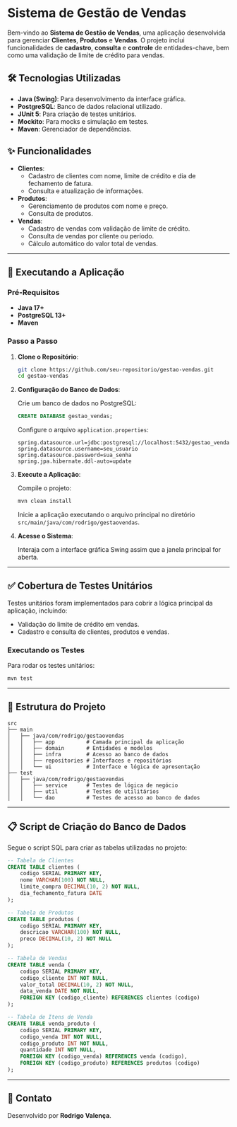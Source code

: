 # Sistema de Gestão de Vendas

Bem-vindo ao **Sistema de Gestão de Vendas**, uma aplicação desenvolvida para gerenciar **Clientes**, **Produtos** e **Vendas**. O projeto inclui funcionalidades de **cadastro**, **consulta** e **controle** de entidades-chave, bem como uma validação de limite de crédito para vendas.

## 🛠️ Tecnologias Utilizadas

- **Java (Swing)**: Para desenvolvimento da interface gráfica.
- **PostgreSQL**: Banco de dados relacional utilizado.
- **JUnit 5**: Para criação de testes unitários.
- **Mockito**: Para mocks e simulação em testes.
- **Maven**: Gerenciador de dependências.

## ✨ Funcionalidades

- **Clientes**:
  - Cadastro de clientes com nome, limite de crédito e dia de fechamento de fatura.
  - Consulta e atualização de informações.
- **Produtos**:
  - Gerenciamento de produtos com nome e preço.
  - Consulta de produtos.
- **Vendas**:
  - Cadastro de vendas com validação de limite de crédito.
  - Consulta de vendas por cliente ou período.
  - Cálculo automático do valor total de vendas.

---

## 🚀 Executando a Aplicação

### Pré-Requisitos

- **Java 17+**
- **PostgreSQL 13+**
- **Maven**

### Passo a Passo

1. **Clone o Repositório**:
   ```bash
   git clone https://github.com/seu-repositorio/gestao-vendas.git
   cd gestao-vendas
   ```

2. **Configuração do Banco de Dados**:

   Crie um banco de dados no PostgreSQL:
   ```sql
   CREATE DATABASE gestao_vendas;
   ```

   Configure o arquivo `application.properties`:
   ```properties
   spring.datasource.url=jdbc:postgresql://localhost:5432/gestao_vendas
   spring.datasource.username=seu_usuario
   spring.datasource.password=sua_senha
   spring.jpa.hibernate.ddl-auto=update
   ```

3. **Execute a Aplicação**:

   Compile o projeto:
   ```bash
   mvn clean install
   ```

   Inicie a aplicação executando o arquivo principal no diretório `src/main/java/com/rodrigo/gestaovendas`.

4. **Acesse o Sistema**:

   Interaja com a interface gráfica Swing assim que a janela principal for aberta.

---

## ✅ Cobertura de Testes Unitários

Testes unitários foram implementados para cobrir a lógica principal da aplicação, incluindo:

- Validação do limite de crédito em vendas.
- Cadastro e consulta de clientes, produtos e vendas.

### Executando os Testes

Para rodar os testes unitários:
```bash
mvn test
```

---

## 📂 Estrutura do Projeto

```
src
├── main
│   ├── java/com/rodrigo/gestaovendas
│   │   ├── app          # Camada principal da aplicação
│   │   ├── domain       # Entidades e modelos
│   │   ├── infra        # Acesso ao banco de dados
│   │   ├── repositories # Interfaces e repositórios
│   │   └── ui           # Interface e lógica de apresentação
├── test
│   ├── java/com/rodrigo/gestaovendas
│   │   ├── service      # Testes de lógica de negócio
│   │   ├── util         # Testes de utilitários
│   │   └── dao          # Testes de acesso ao banco de dados
```

---

## 📋 Script de Criação do Banco de Dados

Segue o script SQL para criar as tabelas utilizadas no projeto:

```sql
-- Tabela de Clientes
CREATE TABLE clientes (
    codigo SERIAL PRIMARY KEY,
    nome VARCHAR(100) NOT NULL,
    limite_compra DECIMAL(10, 2) NOT NULL,
    dia_fechamento_fatura DATE
);

-- Tabela de Produtos
CREATE TABLE produtos (
    codigo SERIAL PRIMARY KEY,
    descricao VARCHAR(100) NOT NULL,
    preco DECIMAL(10, 2) NOT NULL
);

-- Tabela de Vendas
CREATE TABLE venda (
    codigo SERIAL PRIMARY KEY,
    codigo_cliente INT NOT NULL,
    valor_total DECIMAL(10, 2) NOT NULL,
    data_venda DATE NOT NULL,
    FOREIGN KEY (codigo_cliente) REFERENCES clientes (codigo)
);

-- Tabela de Itens de Venda
CREATE TABLE venda_produto (
    codigo SERIAL PRIMARY KEY,
    codigo_venda INT NOT NULL,
    codigo_produto INT NOT NULL,
    quantidade INT NOT NULL,
    FOREIGN KEY (codigo_venda) REFERENCES venda (codigo),
    FOREIGN KEY (codigo_produto) REFERENCES produtos (codigo)
);
```

---

## 🌟 Contato

Desenvolvido por **Rodrigo Valença**. 

